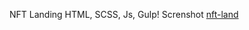 NFT Landing HTML, SCSS, Js, Gulp! 
Screnshot
[nft-land](https://user-images.githubusercontent.com/107246526/225995968-d652f9e1-ad25-46e6-8455-bb8fe0af1310.jpg)
